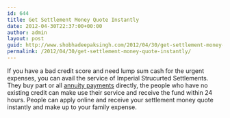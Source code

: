 ```yaml
---
id: 644
title: Get Settlement Money Quote Instantly
date: 2012-04-30T22:37:00+00:00
author: admin
layout: post
guid: http://www.shobhadeepaksingh.com/2012/04/30/get-settlement-money-quote-instantly/
permalink: /2012/04/30/get-settlement-money-quote-instantly/
---
```

If you have a bad credit score and need lump sum cash for the urgent expenses, you can avail the service of Imperial Strucurted Settlements. They buy part or all [annuity payments](http://www.imperialstructuredsettlements.com/) directly, the people who have no existing credit can make use their service and receive the fund within 24 hours. People can apply online and receive your settlement money quote instantly and make up to your family expense.